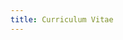 ```yaml
---
title: Curriculum Vitae
---
```


<CurriculumVitaeLayout>
<template #summary>

# Antonio Gonzalez Gea

- Product Engineer @ [OncologyPipeline][oncology-pipeline] & [TypedDevs][typeddevs]
- Creator of [Huezzle][huezzle]
- Active Contributor to [bashunit][bashunit] and [Gacela][gacela]

Full stack developer with over 10 years of experience,
passionate about programming from a young age and dedicated to continuous learning and teaching of best practices.
I explore 3D printing, merging creativity and technical skills.

</template>
<template #contact>

## Contact

- [dev@antonio.gg][mailto]
- [antonio.gg][home-page]
- [linkedin.com/in/agg-dev][linkedin]
- [github.com/antonio-gg-dev][github]
- [printables.com/@Katarn][printables]

</template>
<template #experience>

## Experience

### Product Engineer _- [TypedDevs][typeddevs]_

November 2023 - Present

- Full involvement from conceptualization to realization of [bashunit][bashunit] and [Flagppe][flagppe].

### Product Engineer _- [OncologyPipeline][oncology-pipeline]_

May 2024 - July 2024 _(3 months)_

- Mentoring the development team in XP, TDD, and Hexagonal Architecture, promoting code quality and efficiency, as well
  as platform scalability.
- Planning and implementing Continuous Integration across all platform projects, as well as test automation.

### Frontend Lead _- [Zapp Studio][zapp-studio]_

April 2023 - February 2024 _(11 months)_

- Mentoring development teams in XP and SOLID principles, fostering code quality and efficiency.
- Comprehensive development of multiple high quality web applications, applying methodologies such as TDD, DDD, and
  Hexagonal Architecture, and using technologies like TypeScript, SASS, Vue.js, Angular, and Node.js among many others,
  with full test coverage using Cypress for acceptance tests, Storybook and Chromatic for visual tests, and Jest or
  Vitest for unit and integration tests.

### CTO _- [LEVERADE][leverade]_

May 2015 - April 2023 _(8 years)_

- Leading the development and product team in new best practices and methodologies including TDD, XP, Scrum, SOLID,
  Hexagonal Architecture, DDD, and CQRS.
- Migration of all services to a distributed system, with high availability and horizontal scalability.
- Design and development of the federative management REST API integrated with websites and platforms of hundreds of
  clients and collaborators.
- Designing and developing of multiple PWAs for different roles within the sports sector, using the previously mentioned
  API, with technologies such as TypeScript, TailwindCSS, React.js, and Vue.js.

### Software Developer _- [LEVERADE][leverade]_

March 2014 - May 2015 _(1 year)_

- Redesign and development of the competitive management, refereeing, and licensing platform using technologies like
  Bootstrap, Laravel, and jQuery.

### Software Developer _- [Convega][convega]_

March 2014 - May 2015 _(1 year)_

- Migration of several websites for compliance with Web Content Accessibility Guidelines.

</template>
<template #projects>

## Projects

### bashunit

bashunit is a testing framework for Bash scripts.
I actively contribute to the planning, documentation, and development of the project.

- [bashunit.typeddevs.com][bashunit] _(documentation)_
- [github.com/TypedDevs/bashunit](https://github.com/TypedDevs/bashunit) _(source code)_
- [twitter.com/bashunit](https://twitter.com/bashunit) _(official account)_

### Captura Ternura

Website for Captura Ternura photography studio. The site includes a gallery showcasing the studio's quality and reviews
from satisfied clients, both obtained through integrations with social media platforms like Google and Instagram.

- [capturaternura.com][captura-ternura] _(website)_

### Huezzle

A puzzle game generated procedurally
so that every day all players face the same challenge.

Project carried out solo from the conception of the idea to its publication.
It has an average of 100 daily players.

- [huezzle.antonio.gg][huezzle] _(play now)_
- [github.com/antonio-gg-dev/Huezzle](https://github.com/antonio-gg-dev/Huezzle) _(source code)_
- [twitter.com/huezzle](https://twitter.com/huezzle) _(official account)_

### Gacela

Framework for creating modular PHP applications, facilitating communication between modules and allowing their
integration with other frameworks like Laravel or Symfony.

I actively contribute to Gacela, especially in the development of its routing module.

- [gacela-project.com][gacela] _(documentation)_
- [github.com/gacela-project](https://github.com/gacela-project) _(source code)_
- [twitter.com/gacela_project](https://twitter.com/gacela_project) _(official account)_

</template>
<template #education>

## Education

### Multiplatform Application Development

**Higher Education Training Cycle** _- IES Ingeniero de la Cierva_
\
2012 - 2014 _(2 years)_

### Systems Administration and Network Management

**Higher Education Training Cycle** _- IES Las Espeñetas_
\
2008 - 2010 _(2 years)_

</template>
<template #languages>

## Languages

- Spanish _(Native)_
- English _(Professional proficiency)_

</template>
<template #skills>

## Skills

- 3D Printing
- 3D Prototyping
- Adobe Illustrator
- Adobe Photoshop
- Agile
- Autodesk Fusion 360
- Bash
- bashunit
- Bitbucket
- Bootstrap
- CI/CD
- CRUD
- CSS
- DDD
- DevOps
- Docker
- Express.js
- Extreme Programming
- Figma
- Git
- GitHub
- Google Cloud
- Hexagonal Architecture
- HTML
- JavaScript
- Jest
- JIRA
- Laravel
- Linux
- Microfrontends
- Microservices
- MySQL
- Next.js
- Node.js
- Nuxt.js
- PHP
- PHPUnit
- PhpStorm
- PostgreSQL
- Project Management
- Prusa
- PrusaSlicer
- Python
- React.js
- RESTful
- Sass
- Scrum
- SCSS
- Software Architecture
- Software Development
- SOLID
- Storybook
- Supabase
- Tailwind CSS
- TDD
- TypeScript
- Ubuntu
- VitePress
- Vue.js

</template>
</CurriculumVitaeLayout>

[mailto]: mailto:dev@antonio.gg
[home-page]: https://antonio.gg/
[linkedin]: https://www.linkedin.com/in/agg-dev/
[github]: https://github.com/antonio-gg-dev/
[printables]: https://www.printables.com/@Katarn
[oncology-pipeline]: https://www.oncologypipeline.com/
[typeddevs]: https://typeddevs.com/
[huezzle]: /projects/huezzle
[bashunit]: /projects/bashunit
[captura-ternura]: https://capturaternura.com/
[flagppe]: https://flagppe.com/
[gacela]: /projects/gacela-project
[zapp-studio]: https://zapp-studio.com/
[leverade]: https://leverade.com/
[convega]: https://www.convega.com/

<script lang="ts" setup>
import CurriculumVitaeLayout from '@/layouts/CurriculumVitaeLayout/CurriculumVitaeLayout.vue'
</script>
